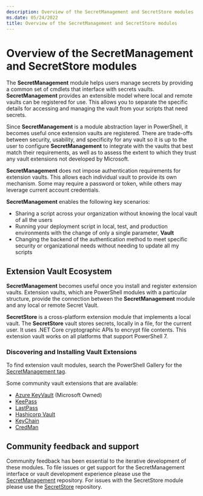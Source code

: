 ```yaml
---
description: Overview of the SecretManagement and SecretStore modules
ms.date: 05/24/2022
title: Overview of the SecretManagement and SecretStore modules
---
```

# Overview of the SecretManagement and SecretStore modules

The **SecretManagement** module helps users manage secrets by providing a common set of cmdlets that
interface with secrets vaults. **SecretManagement** provides an extensible model where local and remote
vaults can be registered for use. This allows you to separate the specific details for accessing and
managing the vault from your scripts that need secrets.

Since **SecretManagement** is a module abstraction layer in PowerShell, it becomes useful once
extension vaults are registered. There are trade-offs between security, usability, and specificity
for any vault so it is up to the user to configure **SecretManagement** to integrate with the vaults
that best match their requirements, as well as to assess the extent to which they trust any vault
extensions not developed by Microsoft.

**SecretManagement** does not impose authentication requirements for extension vaults. This allows
each individual vault to provide its own mechanism. Some may require a password or token, while
others may leverage current account credentials.

**SecretManagement** enables the following key scenarios:

- Sharing a script across your organization without knowing the local vault of all the users
- Running your deployment script in local, test, and production environments with the change of only
  a single parameter, **Vault**
- Changing the backend of the authentication method to meet specific security or organizational
  needs without needing to update all my scripts

## Extension Vault Ecosystem

**SecretManagement** becomes useful once you install and register extension vaults. Extension
vaults, which are PowerShell modules with a particular structure, provide the connection between the
**SecretManagement** module and any local or remote Secret Vault.

**SecretStore** is a cross-platform extension module that implements a local vault. The
**SecretStore** vault stores secrets, locally in a file, for the current user. It uses .NET Core
cryptographic APIs to encrypt file contents. This extension vault works on all platforms that
support PowerShell 7.

### Discovering and Installing Vault Extensions

To find extension vault modules, search the PowerShell Gallery for the
[SecretManagement tag](https://www.powershellgallery.com/packages?q=Tags%3A%22SecretManagement%22).

Some community vault extensions that are available:

- [Azure KeyVault](https://www.powershellgallery.com/packages/Az.KeyVault) (Microsoft Owned)
- [KeePass](https://www.powershellgallery.com/packages/SecretManagement.KeePass)
- [LastPass](https://www.powershellgallery.com/packages/SecretManagement.LastPass)
- [Hashicorp Vault](https://www.powershellgallery.com/packages/SecretManagement.Hashicorp.Vault.KV)
- [KeyChain](https://www.powershellgallery.com/packages/SecretManagement.KeyChain)
- [CredMan](https://www.powershellgallery.com/packages/SecretManagement.JustinGrote.CredMan)

## Community feedback and support

Community feedback has been essential to the iterative development of these modules. To file issues
or get support for the SecretManagement interface or vault development experience please use the
[SecretManagement](https://github.com/PowerShell/SecretManagement/issues) repository. For issues
with the SecretStore module please use the
[SecretStore](https://github.com/PowerShell/SecretStore/issues) repository.
